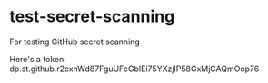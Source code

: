 # test-secret-scanning
For testing GitHub secret scanning

Here's a token: dp.st.github.r2cxnWd87FguUFeGbIEi75YXzjIP58GxMjCAQmOop76
